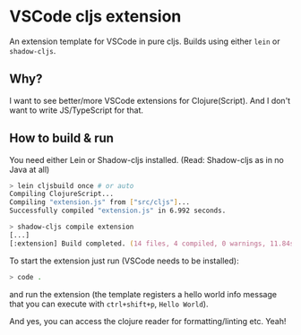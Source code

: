 # VSCode cljs extension

An extension template for VSCode in pure cljs.
Builds using either `lein` or `shadow-cljs`.

## Why?

I want to see better/more VSCode extensions for Clojure(Script). And I don't want to write JS/TypeScript for that.

## How to build & run

You need either Lein or Shadow-cljs installed. (Read: Shadow-cljs as in no Java at all)

```zsh
> lein cljsbuild once # or auto
Compiling ClojureScript...
Compiling "extension.js" from ["src/cljs"]...
Successfully compiled "extension.js" in 6.992 seconds.
```

```zsh
> shadow-cljs compile extension
[...]
[:extension] Build completed. (14 files, 4 compiled, 0 warnings, 11.84s)
```

To start the extension just run (VSCode needs to be installed):

```zsh
> code .
```

and run the extension (the template registers a hello world info message that you can execute with `ctrl+shift+p`, `Hello World`).

And yes, you can access the clojure reader for formatting/linting etc. Yeah!